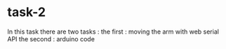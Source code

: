 # task-2
In this task there are two tasks : 
the first : moving the arm with web serial API
the second : arduino code

